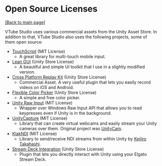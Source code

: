 # Open Source Licenses

[\[Back to main page\]](https://denchisoft.github.io/)

VTube Studio uses various commercial assets from the Unity Asset Store.
In addition to that, VTube Studio also uses the following projects, some of them open source:

 - [TouchScript](https://assetstore.unity.com/packages/tools/input-management/touchscript-7394) (MIT License)
   - A great library for multi-touch mobile input.
 - [Lean GUI](https://assetstore.unity.com/packages/tools/gui/lean-gui-72138) (Unity Store License)
   - A beautiful and simple UI toolkit that I use in a slightly modified version.
 - [Cross Platform Replay Kit](https://assetstore.unity.com/packages/tools/integration/cross-platform-replay-kit-record-every-play-133662) (Unity Store License)
   - Commercial Asset. A very useful plugin that lets you easily record videos on iOS and Android.
 - [Flexible Color Picker](https://assetstore.unity.com/packages/tools/gui/flexible-color-picker-150497) (Unity Store License)
   - A simple and free color picker.
 - [Unity Raw Input](https://github.com/Elringus/UnityRawInput) (MIT License)
   - Wrapper over Windows Raw Input API that allows you to read keypresses even if Unity is in the background.
 - [UnityCapture](https://github.com/schellingb/UnityCapture) (MIT License)
   - Library that can create virtual webcams and easily stream your Unity cameras over them. Original project was [UnityCam](https://github.com/mrayy/UnityCam).
 - [KlakNDI](https://github.com/keijiro/KlakNDI) (MIT License)
   - Library to send/receive NDI streams from within Unity by [Keijiro Takahashi](https://twitter.com/_kzr).
 - [Stream Deck Integration](https://assetstore.unity.com/packages/tools/input-management/stream-deck-integration-179109) (Unity Store License)
   - Plugin that lets you directly interact with Unity using your Elgato Stream Deck.

